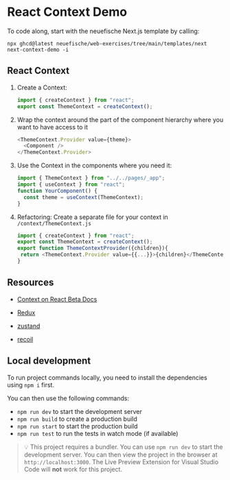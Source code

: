 # React Context Demo

To code along, start with the neuefische Next.js template by calling:

`npx ghcd@latest neuefische/web-exercises/tree/main/templates/next next-context-demo -i`

## React Context

1. Create a Context:
   ```js
   import { createContext } from "react";
   export const ThemeContext = createContext();
   ```
2. Wrap the context around the part of the component hierarchy where you want to have access to it
   ```js
   <ThemeContext.Provider value={theme}>
     <Component />
   </ThemeContext.Provider>
   ```
3. Use the Context in the components where you need it:
   ```js
   import { ThemeContext } from "../../pages/_app";
   import { useContext } from "react";
   function YourComponent() {
     const theme = useContext(ThemeContext);
   }
   ```
4. Refactoring: Create a separate file for your context in `/context/ThemeContext.js`
   ```js
   import { createContext } from "react";
   export const ThemeContext = createContext();
   export function ThemeContextProvider({children}){
    return <ThemeContext.Provider value={{...}}>{children}</ThemeContext.Provider>
   }
   ```

## Resources

- [Context on React Beta Docs](https://beta.reactjs.org/learn/passing-data-deeply-with-context)

- [Redux](https://redux.js.org/)
- [zustand](https://www.npmjs.com/package/zustand)
- [recoil](https://recoiljs.org/)

## Local development

To run project commands locally, you need to install the dependencies using `npm i` first.

You can then use the following commands:

- `npm run dev` to start the development server
- `npm run build` to create a production build
- `npm run start` to start the production build
- `npm run test` to run the tests in watch mode (if available)

> 💡 This project requires a bundler. You can use `npm run dev` to start the development server. You can then view the project in the browser at `http://localhost:3000`. The Live Preview Extension for Visual Studio Code will **not** work for this project.

```

```
